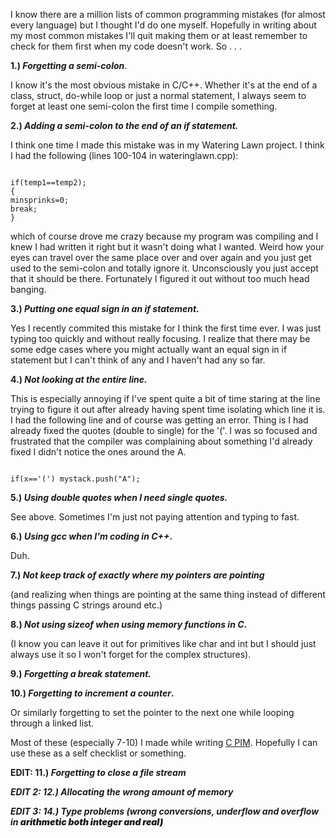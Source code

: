 I know there are a million lists of common programming mistakes (for almost every language) but I thought I'd do one myself.  Hopefully in writing about my most common mistakes I'll quit making them or at least remember to check for them first when my code doesn't work.  So  . . .

<strong>1.) <em>Forgetting a semi-colon</em></strong>.

I know it's the most obvious mistake in C/C++.  Whether it's at the end of a class, struct, do-while loop or just a normal statement, I always seem to forget at least one semi-colon the first time I compile something.

<strong>2.) <em>Adding a semi-colon to the end of an if statement.</em></strong>

I think one time I made this mistake was in my Watering Lawn project.  I think I had the following (lines 100-104 in wateringlawn.cpp):
<pre><code>
if(temp1==temp2);
{
minsprinks=0;
break;
}
</code></pre>
which of course drove me crazy because my program was compiling and I knew I had written it right but it wasn't doing what I wanted.  Weird how your eyes can travel over the same place over and over again and you just get used to the semi-colon and totally ignore it.  Unconsciously you just accept that it should be there.  Fortunately I figured it out without too much head banging.

<strong>3.) <em>Putting one equal sign in an if statement.</em></strong>

Yes I recently commited this mistake for I think the first time ever.  I was just typing too quickly and without really focusing.  I realize that there may be some edge cases where you might actually want an equal sign in if statement but I can't think of any and I haven't had any so far.

<strong>4.) <em>Not looking at the *entire* line.</em></strong>

This is especially annoying if I've spent quite a bit of time staring at the line trying to figure it out after already having spent time isolating which line it is.  I had the following line and of course was getting an error.  Thing is I had already fixed the quotes (double to single) for the '('.  I was so focused and frustrated that the compiler was complaining about something I'd already fixed I didn't notice the ones around the A.
<pre><code>
if(x=='(') mystack.push("A");
</code></pre>
<strong>5.) <em>Using double quotes when I need single quotes.</em></strong>

See above.  Sometimes I'm just not paying attention and typing to fast.

<strong>6.) <em>Using gcc when I'm coding in C++</em>.</strong>

Duh.

<strong>7.) <em>Not keep track of exactly where my pointers are pointing</em></strong>

(and realizing when things are pointing at the same thing instead of different things passing C strings around etc.)

<strong>8.) <em>Not using sizeof when using memory functions in C</em>.</strong>

(I know you can leave it out for primitives like char and int but I should just always use it so I won't forget for the complex structures).

<strong>9.) <em>Forgetting a break statement.</em></strong>

<strong>10.) <em>Forgetting to increment a counter</em>.</strong>

Or similarly forgetting to set the pointer to the next one while looping through a linked list.

Most of these (especially 7-10) I made while writing <a title="projects" href="http://www.robertwinkler.com/projects.php" target="_self">C PIM</a>.  Hopefully I can use these as a self checklist or something.

<strong>EDIT: 11.) <em>Forgetting to close a file stream</em></strong>

<strong><em><strong>EDIT 2: 12.) Allocating the wrong amount of memory</strong></em></strong>

<em><em><strong>EDIT 3: 14.) Type problems (wrong conversions, underflow and overflow in </strong><span style="font-weight: 900;">arithmetic both integer and real)</span><strong> </strong></em></em>
